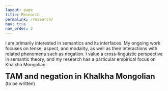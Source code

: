 ```yaml
---
layout: page
title: Research
permalink: /research/
nav: true
nav_order: 2
---
```


I am primarily interested in semantics and its interfaces. My ongoing work focuses on tense, aspect, and modality, as well as their interactions with related phenomena such as negation. I value a cross-linguistic perspective in semantic theory, and my research has a particular empirical focus on Khalkha Mongolian.

<font size="5"><b>TAM and negation in Khalkha Mongolian</b></font><br>
(to be written)

